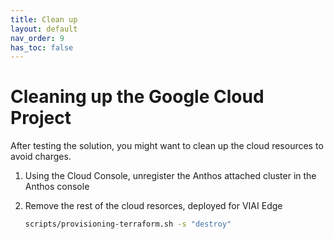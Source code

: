 ```yaml
---
title: Clean up
layout: default
nav_order: 9
has_toc: false
---
```

# Cleaning up the Google Cloud Project

After testing the solution, you might want to clean up the cloud resources to avoid charges.

1. Using the Cloud Console, unregister the Anthos attached cluster in the Anthos console

2. Remove the rest of the cloud resorces, deployed for VIAI Edge

    ```bash
    scripts/provisioning-terraform.sh -s "destroy"
    ```
